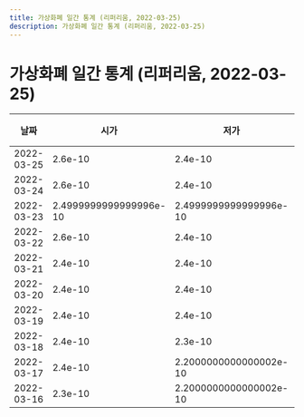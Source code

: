 ```yaml
---
title: 가상화폐 일간 통계 (리퍼리움, 2022-03-25)
description: 가상화폐 일간 통계 (리퍼리움, 2022-03-25)
---
```


가상화폐 일간 통계 (리퍼리움, 2022-03-25)
===

|날짜|시가|저가|고가|종가|비고|
|--|--|--|--|--|--|
|2022-03-25|2.6e-10|2.4e-10|2.8e-10|2.4999999999999996e-10|    |
|2022-03-24|2.6e-10|2.4e-10|2.6e-10|2.4e-10|    |
|2022-03-23|2.4999999999999996e-10|2.4999999999999996e-10|2.6e-10|2.6e-10|    |
|2022-03-22|2.6e-10|2.4e-10|2.6e-10|2.4e-10|    |
|2022-03-21|2.4e-10|2.4e-10|2.4e-10|2.4e-10|    |
|2022-03-20|2.4e-10|2.4e-10|2.4e-10|2.4e-10|    |
|2022-03-19|2.4e-10|2.4e-10|2.4e-10|2.4e-10|    |
|2022-03-18|2.4e-10|2.3e-10|2.4e-10|2.4e-10|    |
|2022-03-17|2.4e-10|2.2000000000000002e-10|2.4e-10|2.2000000000000002e-10|    |
|2022-03-16|2.3e-10|2.2000000000000002e-10|2.3e-10|2.2000000000000002e-10|    |
